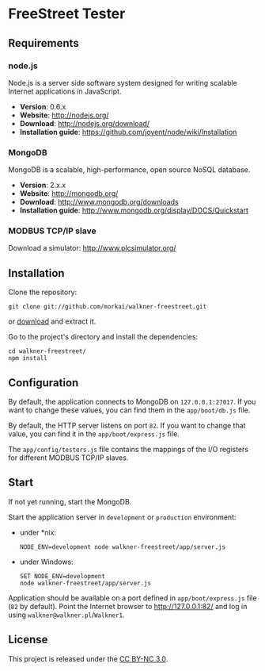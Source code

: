 # FreeStreet Tester

## Requirements

### node.js

Node.js is a server side software system designed for writing scalable
Internet applications in JavaScript.

  * __Version__: 0.6.x
  * __Website__: http://nodejs.org/
  * __Download__: http://nodejs.org/download/
  * __Installation guide__: https://github.com/joyent/node/wiki/Installation

### MongoDB

MongoDB is a scalable, high-performance, open source NoSQL database.

  * __Version__: 2.x.x
  * __Website__: http://mongodb.org/
  * __Download__: http://www.mongodb.org/downloads
  * __Installation guide__: http://www.mongodb.org/display/DOCS/Quickstart

### MODBUS TCP/IP slave

Download a simulator: http://www.plcsimulator.org/

## Installation

Clone the repository:

```
git clone git://github.com/morkai/walkner-freestreet.git
```

or [download](https://github.com/morkai/walkner-freestreet/zipball/master)
and extract it.

Go to the project's directory and install the dependencies:

```
cd walkner-freestreet/
npm install
```

## Configuration

By default, the application connects to MongoDB on `127.0.0.1:27017`.
If you want to change these values, you can find them in the `app/boot/db.js` file.

By default, the HTTP server listens on port `82`. If you want to change that value,
you can find it in the `app/boot/express.js` file.

The `app/config/testers.js` file contains the mappings of the I/O registers
for different MODBUS TCP/IP slaves.

## Start

If not yet running, start the MongoDB.

Start the application server in `development` or `production` environment:

  * under *nix:

    ```
    NODE_ENV=development node walkner-freestreet/app/server.js
    ```

  * under Windows:

    ```
    SET NODE_ENV=development
    node walkner-freestreet/app/server.js
    ```

Application should be available on a port defined in `app/boot/express.js` file
(`82` by default). Point the Internet browser to http://127.0.0.1:82/
and log in using `walkner@walkner.pl`/`Walkner1`.

## License

This project is released under the
[CC BY-NC 3.0](https://raw.github.com/morkai/walkner-isa/master/license.md).
